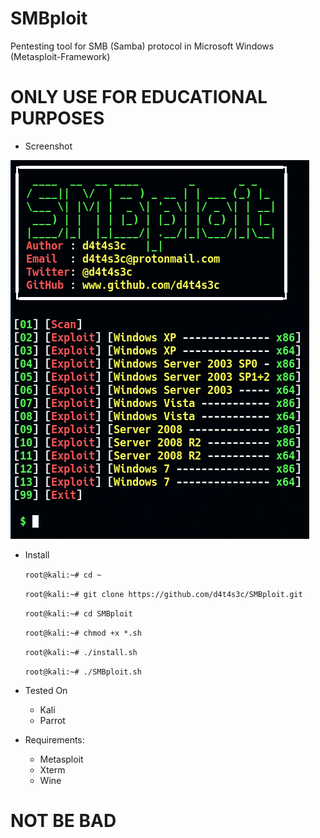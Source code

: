 # SMBploit

Pentesting tool for SMB (Samba) protocol in Microsoft Windows (Metasploit-Framework)

# ONLY USE FOR EDUCATIONAL PURPOSES

* Screenshot


![](/screenshot/screenshot2.png)

* Install

   ``` root@kali:~# cd ~ ```

   ``` root@kali:~# git clone https://github.com/d4t4s3c/SMBploit.git ```

   ``` root@kali:~# cd SMBploit ```

   ``` root@kali:~# chmod +x *.sh ```

   ``` root@kali:~# ./install.sh ```

   ``` root@kali:~# ./SMBploit.sh ```

* Tested On

  * Kali
  * Parrot
  
* Requirements:
   * Metasploit
   * Xterm
   * Wine

# NOT BE BAD


